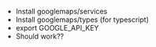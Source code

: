 * Install googlemaps/services
* Install googlemaps/types (for typescript)
* export GOOGLE_API_KEY
* Should work??